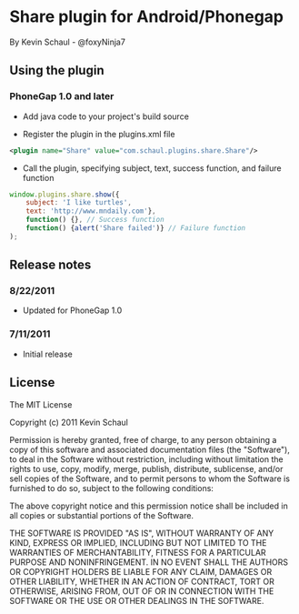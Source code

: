 # Share plugin for Android/Phonegap
By Kevin Schaul - @foxyNinja7

## Using the plugin

### PhoneGap 1.0 and later

* Add java code to your project's build source

* Register the plugin in the plugins.xml file

```xml
<plugin name="Share" value="com.schaul.plugins.share.Share"/>
```

* Call the plugin, specifying subject, text, success function, and failure function

```javascript
window.plugins.share.show({
	subject: 'I like turtles',
	text: 'http://www.mndaily.com'},
	function() {}, // Success function
	function() {alert('Share failed')} // Failure function
);
```

## Release notes

### 8/22/2011
* Updated for PhoneGap 1.0

### 7/11/2011
* Initial release

## License

The MIT License

Copyright (c) 2011 Kevin Schaul

Permission is hereby granted, free of charge, to any person obtaining a copy
of this software and associated documentation files (the "Software"), to deal
in the Software without restriction, including without limitation the rights
to use, copy, modify, merge, publish, distribute, sublicense, and/or sell
copies of the Software, and to permit persons to whom the Software is
furnished to do so, subject to the following conditions:

The above copyright notice and this permission notice shall be included in
all copies or substantial portions of the Software.

THE SOFTWARE IS PROVIDED "AS IS", WITHOUT WARRANTY OF ANY KIND, EXPRESS OR
IMPLIED, INCLUDING BUT NOT LIMITED TO THE WARRANTIES OF MERCHANTABILITY,
FITNESS FOR A PARTICULAR PURPOSE AND NONINFRINGEMENT. IN NO EVENT SHALL THE
AUTHORS OR COPYRIGHT HOLDERS BE LIABLE FOR ANY CLAIM, DAMAGES OR OTHER
LIABILITY, WHETHER IN AN ACTION OF CONTRACT, TORT OR OTHERWISE, ARISING FROM,
OUT OF OR IN CONNECTION WITH THE SOFTWARE OR THE USE OR OTHER DEALINGS IN
THE SOFTWARE.